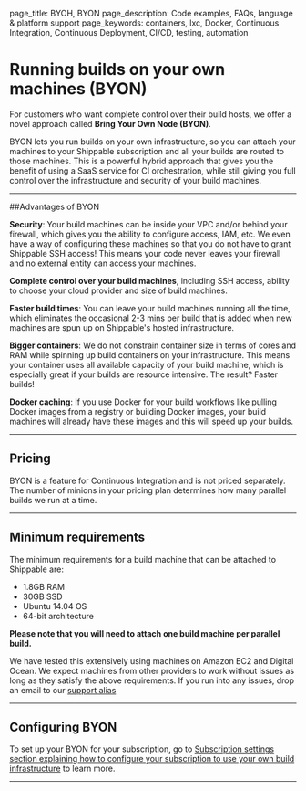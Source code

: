page_title: BYOH, BYON
page_description: Code examples, FAQs, language & platform support
page_keywords: containers, lxc, Docker, Continuous Integration, Continuous Deployment, CI/CD, testing, automation

# Running builds on your own machines (BYON)
For customers who want complete control over their build hosts, we offer a novel approach called **Bring Your Own Node (BYON)**.

BYON lets you run builds on your own infrastructure, so you can attach your machines to your Shippable subscription and all your builds are routed to those machines. This is a powerful hybrid approach that gives you the benefit of using a SaaS service for CI orchestration, while still giving you full control over the infrastructure and security of your build machines.

---

##Advantages of BYON

**Security**: Your build machines can be inside your VPC and/or behind your firewall, which  gives you the ability to configure access, IAM, etc. We even have a way of configuring these machines so that you do not have to grant Shippable SSH access! This means your code never leaves your firewall and no external entity can access your machines.

**Complete control over your build machines**, including SSH access, ability to choose your cloud provider and size of build machines.

**Faster build times**: You can leave your build machines running all the time, which eliminates the occasional 2-3 mins per build that is added when new machines are spun up on Shippable's hosted infrastructure.

**Bigger containers**: We do not constrain container size in terms of cores and RAM while spinning up build containers on your infrastructure. This means your container uses all available capacity of your build machine, which is especially great if your builds are resource intensive. The result? Faster builds!

**Docker caching**: If you use Docker for your build workflows like pulling Docker images from a registry or building Docker images, your build machines will already have these images and this will speed up your builds.

---

## Pricing
BYON is a feature for Continuous Integration and is not priced separately. The number of minions in your pricing plan determines how many parallel builds we run at a time.

---

## Minimum requirements
The minimum requirements for a build machine that can be attached to Shippable are:

* 1.8GB RAM
* 30GB SSD
* Ubuntu 14.04 OS
* 64-bit architecture

**Please note that you will need to attach one build machine per parallel build.**

We have tested this extensively using machines on Amazon EC2 and Digital Ocean. We expect machines from other providers to work without issues as long as they satisfy the above requirements. If you run into any issues, drop an email to our [support alias](mailto:support@shippable.com)

---

## Configuring BYON
To set up your BYON for your subscription, go to [Subscription settings section explaining how to configure your subscription to use your own build infrastructure](ci_subscriptions.md#ci_byon) to learn more.

---
